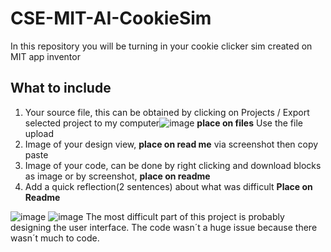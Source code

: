 # CSE-MIT-AI-CookieSim

In this repository you will be turning in your cookie clicker sim created on MIT app inventor

## What to include

1. Your source file, this can be obtained by clicking on Projects / Export selected project to my computer![image](https://github.com/user-attachments/assets/f99cff16-16e3-4e1e-afc7-9da69f0e47f4) __place on files__ Use the file upload
2. Image of your design view, __place on read me__ via screenshot then copy paste
3. Image of your code, can be done by right clicking and download blocks as image or by screenshot, __place on readme__
4. Add a quick reflection(2 sentences) about what was difficult __Place on Readme__

![image](https://github.com/user-attachments/assets/8df0f293-52df-4a5e-a471-79f97a04528e)
![image](https://github.com/user-attachments/assets/52a3cd61-b318-4af7-a9d7-41474504f41f)
The most difficult part of this project is probably designing the user interface. The code wasn´t a huge issue because there wasn´t much to code.
